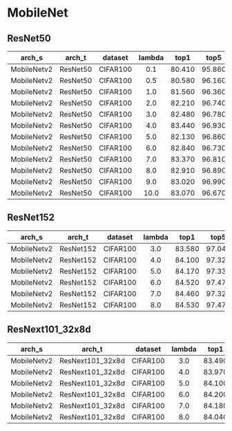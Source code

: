 
# MobileNet

## ResNet50

|    arch_s   |      arch_t      |  dataset | lambda |  top1  |  top5  |
|:-----------:|:----------------:|:--------:|:------:|:------:|:------:|
| MobileNetv2 |     ResNet50     | CIFAR100 |   0.1  | 80.410 | 95.860 |
| MobileNetv2 |     ResNet50     | CIFAR100 |   0.5  | 80.580 | 96.160 |
| MobileNetv2 |     ResNet50     | CIFAR100 |   1.0  | 81.560 | 96.360 |
| MobileNetv2 |     ResNet50     | CIFAR100 |   2.0  | 82.210 | 96.740 |
| MobileNetv2 |     ResNet50     | CIFAR100 |   3.0  | 82.480 | 96.780 |
| MobileNetv2 |     ResNet50     | CIFAR100 |   4.0  | 83.440 | 96.930 |
| MobileNetv2 |     ResNet50     | CIFAR100 |   5.0  | 82.130 | 96.860 |
| MobileNetv2 |     ResNet50     | CIFAR100 |   6.0  | 82.840 | 96.730 |
| MobileNetv2 |     ResNet50     | CIFAR100 |   7.0  | 83.370 | 96.810 |
| MobileNetv2 |     ResNet50     | CIFAR100 |   8.0  | 82.910 | 96.890 |
| MobileNetv2 |     ResNet50     | CIFAR100 |   9.0  | 83.020 | 96.990 |
| MobileNetv2 |     ResNet50     | CIFAR100 |   10.0  | 83.070 | 96.670 |

## ResNet152

|    arch_s   |      arch_t      |  dataset | lambda |  top1  |  top5  |
|:-----------:|:----------------:|:--------:|:------:|:------:|:------:|
| MobileNetv2 |     ResNet152    | CIFAR100 |   3.0  | 83.580 | 97.040 |
| MobileNetv2 |     ResNet152    | CIFAR100 |   4.0  | 84.100 | 97.320 |
| MobileNetv2 |     ResNet152    | CIFAR100 |   5.0  | 84.170 | 97.330 |
| MobileNetv2 |     ResNet152    | CIFAR100 |   6.0  | 84.520 | 97.470 |
| MobileNetv2 |     ResNet152    | CIFAR100 |   7.0  | 84.460 | 97.320 |
| MobileNetv2 |     ResNet152    | CIFAR100 |   8.0  | 84.530 | 97.470 |

## ResNext101_32x8d

|    arch_s   |      arch_t      |  dataset | lambda |  top1  |  top5  |
|:-----------:|:----------------:|:--------:|:------:|:------:|:------:|
| MobileNetv2 | ResNext101_32x8d | CIFAR100 |   3.0  | 83.490 | 97.130 |
| MobileNetv2 | ResNext101_32x8d | CIFAR100 |   4.0  | 83.970 | 97.180 |
| MobileNetv2 | ResNext101_32x8d | CIFAR100 |   5.0  | 84.100 | 97.330 |
| MobileNetv2 | ResNext101_32x8d | CIFAR100 |   6.0  | 84.200 | 97.300 |
| MobileNetv2 | ResNext101_32x8d | CIFAR100 |   7.0  | 84.180 | 97.330 |
| MobileNetv2 | ResNext101_32x8d | CIFAR100 |   8.0  | 84.040 | 97.360 |